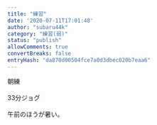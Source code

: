 ```yaml
---
title: "練習"
date: '2020-07-11T17:01:48'
author: "subaru44k"
category: "練習(弱)"
status: "publish"
allowComments: true
convertBreaks: false
entryHash: "da870d00504fce7a0d3dbec020b7eaa6"
---
```

朝練<br>
<br>
33分ジョグ<br>
<br>
午前のほうが暑い。
